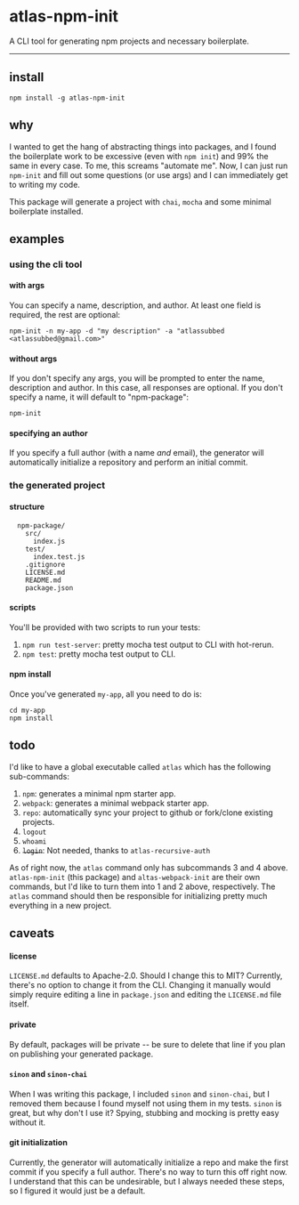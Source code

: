 # atlas-npm-init

A CLI tool for generating npm projects and necessary boilerplate.

---

## install

```
npm install -g atlas-npm-init
```

## why

I wanted to get the hang of abstracting things into packages, and I found the boilerplate work to be excessive (even with `npm init`) and 99% the same in every case. To me, this screams "automate me". Now, I can just run `npm-init` and fill out some questions (or use args) and I can immediately get to writing my code.

This package will generate a project with `chai`, `mocha` and some minimal boilerplate installed.

## examples

### using the cli tool

#### with args

You can specify a name, description, and author. At least one field is required, the rest are optional:

```
npm-init -n my-app -d "my description" -a "atlassubbed <atlassubbed@gmail.com>"
```

#### without args

If you don't specify any args, you will be prompted to enter the name, description and author. In this case, all responses are optional. If you don't specify a name, it will default to "npm-package":

```
npm-init
```

#### specifying an author

If you specify a full author (with a name *and* email), the generator will automatically initialize a repository and perform an initial commit.

### the generated project

#### structure

```
  npm-package/
    src/
      index.js
    test/
      index.test.js
    .gitignore
    LICENSE.md
    README.md
    package.json
```

#### scripts

You'll be provided with two scripts to run your tests:

  1. `npm run test-server`: pretty mocha test output to CLI with hot-rerun.
  2. `npm test`: pretty mocha test output to CLI.

#### npm install

Once you've generated `my-app`, all you need to do is:

```
cd my-app
npm install
```

## todo

I'd like to have a global executable called `atlas` which has the following sub-commands:

  1. `npm`: generates a minimal npm starter app.
  2. `webpack`: generates a minimal webpack starter app.
  3. `repo`: automatically sync your project to github or fork/clone existing projects.
  4. `logout`
  5. `whoami`
  6. ~~`login`~~: Not needed, thanks to `atlas-recursive-auth`

As of right now, the `atlas` command only has subcommands 3 and 4 above. `atlas-npm-init` (this package) and `altas-webpack-init` are their own commands, but I'd like to turn them into 1 and 2 above, respectively. The `atlas` command should then be responsible for initializing pretty much everything in a new project.

## caveats

#### license

`LICENSE.md` defaults to Apache-2.0. Should I change this to MIT? Currently, there's no option to change it from the CLI. Changing it manually would simply require editing a line in `package.json` and editing the `LICENSE.md` file itself.

#### private

By default, packages will be private -- be sure to delete that line if you plan on publishing your generated package.

#### `sinon` and `sinon-chai`

When I was writing this package, I included `sinon` and `sinon-chai`, but I removed them because I found myself not using them in my tests. `sinon` is great, but why don't I use it? Spying, stubbing and mocking is pretty easy without it.

#### git initialization

Currently, the generator will automatically initialize a repo and make the first commit if you specify a full author. There's no way to turn this off right now. I understand that this can be undesirable, but I always needed these steps, so I figured it would just be a default.